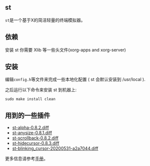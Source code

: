 st
--------------------
`st`是一个基于X的简洁轻量的终端模拟器。


依赖
------------
安装 st 你需要 Xlib 等一些头文件(xorg-apps and xorg-server)


安装
------------
编辑`config.h`等文件来完成一些本地化配置 ( st 会默认安装到 /usr/local ).

之后运行以下命令来安装 st 到机器上:

    sudo make install clean

用到的一些插件
--------------
- [st-alpha-0.8.2.diff](https://st.suckless.org/patches/alpha/)
- [st-anysize-0.8.1.diff](https://st.suckless.org/patches/anysize/)
- [st-scrollback-0.8.2.diff](https://st.suckless.org/patches/scrollback/)
- [st-hidecursor-0.8.3.diff](http://st.suckless.org/patches/hidecursor/st-hidecursor-0.8.3.diff)
- [st-blinking_cursor-20200531-a2a7044.diff](http://st.suckless.org/patches/blinking_cursor/st-blinking_cursor-20200531-a2a7044.diff)

更多信息请参考[手册](https://st.suckless.org/)。
